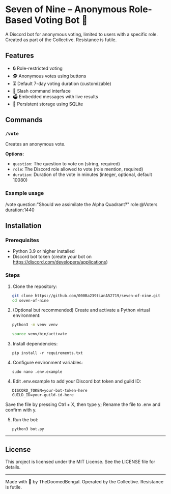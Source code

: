 # Seven of Nine – Anonymous Role-Based Voting Bot 🤖

A Discord bot for anonymous voting, limited to users with a specific role. Created as part of the Collective. Resistance is futile.

## Features

- 🔒 Role-restricted voting
- 🕵️ Anonymous votes using buttons
- ⏳ Default 7-day voting duration (customizable)
- 💬 Slash command interface
- 🗳️ Embedded messages with live results
- 💾 Persistent storage using SQLite

## Commands

### `/vote`
Creates an anonymous vote.

**Options:**
- `question`: The question to vote on (string, required)
- `role`: The Discord role allowed to vote (role mention, required)
- `duration`: Duration of the vote in minutes (integer, optional, default 10080)

### Example usage

/vote question:"Should we assimilate the Alpha Quadrant?" role:@Voters duration:1440

## Installation

### Prerequisites

- Python 3.9 or higher installed
- Discord bot token (create your bot on https://discord.com/developers/applications)

### Steps

1. Clone the repository:

```bash
   git clone https://github.com/000Ba239tianA52719/seven-of-nine.git
   cd seven-of-nine
```
2. (Optional but recommended) Create and activate a Python virtual environment:


```bash
   python3 -m venv venv

   source venv/bin/activate
```
3. Install dependencies:


```
   pip install -r requirements.txt
```
4. Configure environment variables:

```
   sudo nano .env.example
```
4. Edit .env.example to add your Discord bot token and guild ID:

```
   DISCORD_TOKEN=your-bot-token-here
   GUILD_ID=your-guild-id-here
```
Save the file by pressing Ctrl + X, then type y; Rename the file to .env and confirm with y.

5. Run the bot:


```
   python3 bot.py
```
---


## License

This project is licensed under the MIT License. See the LICENSE file for details.


---

Made with 🧠 by TheDoomedBengal. Operated by the Collective. Resistance is futile.
